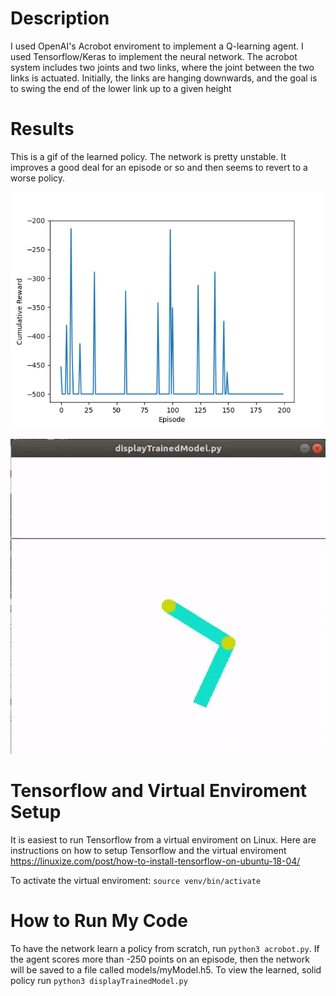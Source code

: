 # Description
I used OpenAI's Acrobot enviroment to implement a Q-learning agent. I used Tensorflow/Keras to implement the neural network. The acrobot system includes two joints and two links, where the joint between the two links is actuated. Initially, the links are hanging downwards, and the goal is to swing the end of the lower link up to a given height

# Results
This is a gif of the learned policy. The network is pretty unstable. It improves a good deal for an episode or so and then seems to revert to a worse policy.

![Experiment 1](https://github.com/PeterJochem/Acrobot/blob/master/cumulativeReward-1.png "Trial 1")

![Learned Policy](https://github.com/PeterJochem/Acrobot/blob/master/learnedPolicy.gif "Learned Policy")


# Tensorflow and Virtual Enviroment Setup
It is easiest to run Tensorflow from a virtual enviroment on Linux. Here are instructions on how to setup Tensorflow and the virtual enviroment https://linuxize.com/post/how-to-install-tensorflow-on-ubuntu-18-04/

To activate the virtual enviroment: ```source venv/bin/activate```

# How to Run My Code
To have the network learn a policy from scratch, run ```python3 acrobot.py```. If the agent scores more than -250 points on an episode, then the network will be saved to a file called models/myModel.h5. To view the learned, solid policy run ```python3 displayTrainedModel.py```
